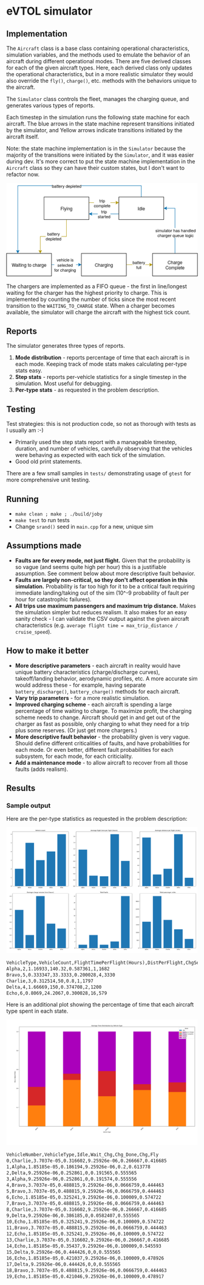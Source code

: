 
# eVTOL simulator

## Implementation

The `Aircraft` class is a base class containing operational characteristics, simulation variables, and the methods used to emulate the behavior of an aircraft during different operational modes. There are five derived classes for each of the given aircraft types. Here, each derived class only updates the operational characteristics, but in a more realistic simulator they would also override the `fly()`, `charge()`, etc. methods with the behaviors unique to the aircraft.

The `Simulator` class controls the fleet, manages the charging queue, and generates various types of reports.

Each timestep in the simulation runs the following state machine for each aircraft. The blue arrows in the state machine represent transitions initiated by the simulator, and Yellow arrows indicate transitions initiated by the aircraft itself.

Note: the state machine implementation is in the `Simulator` because the majority of the transitions were initiated by the `Simulator`, and it was easier during dev. It's more correct to put the state machine implementation in the `Aircraft` class so they can have their custom states, but I don't want to refactor now.

![State diagram](state_diagram.png)

The chargers are implemented as a FIFO queue - the first in line/longest waiting for the charger has the highest priority to charge. This is implemented by counting the number of ticks since the most recent transition to the `WAITING_TO_CHARGE` state. When a charger becomes available, the simulator will charge the aircraft with the highest tick count.

## Reports

The simulator generates three types of reports.

1. **Mode distribution** - reports percentage of time that each aircraft is in each mode. Keeping track of mode stats makes calculating per-type stats easy.
2. **Step stats** - reports per-vehicle statistics for a single timestep in the simulation. Most useful for debugging.
3. **Per-type stats** - as requested in the problem description.

## Testing

Test strategies: this is not production code, so not as thorough with tests as I usually am :-)
- Primarily used the step stats report with a manageable timestep, duration, and number of vehicles, carefully observing that the vehicles were behaving as expected with each tick of the simulation.
- Good old print statements.

There are a few small samples in `tests/` demonstrating usage of `gtest` for more comprehensive unit testing.

## Running

- `make clean ; make ; ./build/joby`
- `make test` to run tests
- Change `srand()` seed in `main.cpp` for a new, unique sim

## Assumptions made
- **Faults are for every mode, not just flight.** Given that the probability is so vague (and seems quite high per hour) this is a justifiable assumption. See comment below about more descriptive fault behavior.
- **Faults are largely non-critical, so they don't affect operation in this simulation.** Probability is far too high for it to be a critical fault requiring immediate landing/taking out of the sim (10^-9 probability of fault per hour for catastrophic failures).
- **All trips use maximum passengers and maximum trip distance.** Makes the simulation simpler but reduces realism. It also makes for an easy sanity check - I can validate the CSV output against the given aircraft characteristics (e.g. `average flight time = max_trip_distance / cruise_speed`).

## How to make it better
- **More descriptive parameters** - each aircraft in reality would have unique battery characteristics (charge/discharge curves), takeoff/landing behavior, aerodynamic profiles, etc. A more accurate sim would address these - for example, having separate `battery_discharge()`, `battery_charge()` methods for each aircraft.
- **Vary trip parameters** - for a more realistic simulation.
- **Improved charging scheme** - each aircraft is spending a large percentage of time waiting to charge. To maximize profit, the charging scheme needs to change. Aircraft should get in and get out of the charger as fast as possible, only charging to what they need for a trip plus some reserves. (Or just get more chargers.)
- **More descriptive fault behavior** - the probability given is very vague. Should define different criticalities of faults, and have probabilities for each mode. Or even better, different fault probabilities for each subsystem, for each mode, for each criticiality.
- **Add a maintenance mode** - to allow aircraft to recover from all those faults (adds realism).

## Results

### Sample output

Here are the per-type statistics as requested in the problem description:

![Per-type statistics](type_stats.png)

```
VehicleType,VehicleCount,FlightTimePerFlight(Hours),DistPerFlight,ChgSessionTime,TotalFaults,TotalPassengerMiles
Alpha,2,1.16933,140.32,0.587361,1,1682
Bravo,5,0.333347,33.3333,0.200028,4,3330
Charlie,3,0.312514,50,0.8,1,1797
Delta,4,1.66669,150,0.374708,2,1200
Echo,6,0.8069,24.2067,0.300028,16,579
```

Here is an additional plot showing the percentage of time that each aircraft type spent in each state.

![Mode distribution](mode_stats.png)

```
VehicleNumber,VehicleType,Idle,Wait_Chg,Chg_Done,Chg,Fly
0,Charlie,3.7037e-05,0.316602,9.25926e-06,0.266667,0.416685
1,Alpha,1.85185e-05,0.186194,9.25926e-06,0.2,0.613778
2,Delta,9.25926e-06,0.252861,0,0.191565,0.555565
3,Alpha,9.25926e-06,0.252861,0,0.191574,0.555556
4,Bravo,3.7037e-05,0.488815,9.25926e-06,0.0666759,0.444463
5,Bravo,3.7037e-05,0.488815,9.25926e-06,0.0666759,0.444463
6,Echo,1.85185e-05,0.325241,9.25926e-06,0.100009,0.574722
7,Bravo,3.7037e-05,0.488815,9.25926e-06,0.0666759,0.444463
8,Charlie,3.7037e-05,0.316602,9.25926e-06,0.266667,0.416685
9,Delta,9.25926e-06,0.386185,0,0.0582407,0.555565
10,Echo,1.85185e-05,0.325241,9.25926e-06,0.100009,0.574722
11,Bravo,3.7037e-05,0.488815,9.25926e-06,0.0666759,0.444463
12,Echo,1.85185e-05,0.325241,9.25926e-06,0.100009,0.574722
13,Charlie,3.7037e-05,0.316602,9.25926e-06,0.266667,0.416685
14,Echo,1.85185e-05,0.35437,9.25926e-06,0.100009,0.545593
15,Delta,9.25926e-06,0.444426,0,0,0.555565
16,Echo,1.85185e-05,0.421037,9.25926e-06,0.100009,0.478926
17,Delta,9.25926e-06,0.444426,0,0,0.555565
18,Bravo,3.7037e-05,0.488815,9.25926e-06,0.0666759,0.444463
19,Echo,1.85185e-05,0.421046,9.25926e-06,0.100009,0.478917
```
